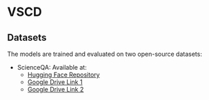# VSCD
## Datasets

The models are trained and evaluated on two open-source datasets:
- ScienceQA: Available at:
  - [Hugging Face Repository](https://huggingface.co/cooelf/vision_features/tree/main)
  - [Google Drive Link 1](https://drive.google.com/file/d/13B0hc_F_45-UlqPLKSgRz-ALtFQ8kIJr/view?pli=1)
  - [Google Drive Link 2](https://drive.google.com/drive/folders/1w8imCXWYn2LxajmGeGH_g5DaL2rabHev)
